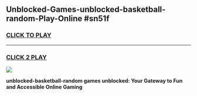 
## Unblocked-Games-unblocked-basketball-random-Play-Online #sn51f
<h3>
<a href="https://news.freeplayer.one?title=unblocked-basketball-random&ref=3">CLICK TO PLAY</a></h3>
<hr>

<h3>
<a href="https://news.freeplayer.one?title=unblocked-basketball-random&ref=3">CLICK 2 PLAY</a>
  
</h3>

<a href="https://news.freeplayer.one?title=unblocked-basketball-random&ref=3"><img src="https://clearcache.store/games.png"></a>


**unblocked-basketball-random games unblocked: Your Gateway to Fun and Accessible Online Gaming**
